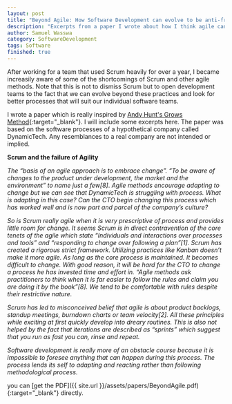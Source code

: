 ```yaml
---
layout: post
title: "Beyond Agile: How Software Development can evolve to be anti-fragile."
description: "Excerpts from a paper I wrote about how I think agile can evolve."
author: Samuel Wasswa
category: SoftwareDevelopment
tags: Software
finished: true
---
```


After working for a team that used Scrum heavily for over a year, I became increasily aware of some of the shortcomings of Scrum and other agile methods. Note that this is not to dismiss Scrum but to open development teams to the fact that we can evolve beyond these practices and look for better processes that will suit our individual software teams.

I wrote a paper which is really inspired by [Andy Hunt's Grows Method](https://growsmethod.com/){:target="_blank"}. I will include some excerpts here. The paper was based on the software processes of a hypothetical company called DynamicTech. Any resemblances to a real company are not intended or implied.

**Scrum and the failure of Agility**

*The “basis of an agile approach is to embrace change”. “To be aware of changes to the product under development, the market and the environment” to name just a few[8]*.
*Agile methods encourage adapting to change but we can see that DynamicTech is struggling with process. What is adapting in this case? Can the CTO begin changing this process which has worked well and is now part and parcel of the company’s culture?*

*So is Scrum really agile when it is very prescriptive of process and provides little room for change. It seems Scrum is in direct contravention of the core tenets of the agile which state “Individuals and interactions over processes and tools” and “responding to change over following a plan”[1].*  *Scrum has created a rigorous strict framework. Utilizing practices like Kanban doesn’t make it more agile. As long as the core process is maintained. It becomes difficult to change.  With good reason, it will be hard for the CTO to change a process he has invested time and effort in.* *“Agile methods ask practitioners to think when it is far easier to follow the rules and claim you are doing it by the book”[8].* *We tend to be comfortable with rules despite their restrictive nature.*

*Scrum has led to misconceived belief that agile is about product backlogs, standup meetings, burndown charts or team velocity[2].*  *All these principles while exciting at first quickly develop into dreary routines.*  *This is also not helped by the fact that iterations are described as “sprints” which suggest that you run as fast you can, rinse and repeat.*

*Software development is really more of an obstacle course because it is impossible to foresee anything that can happen during this process. The process lends its self to adapting and reacting rather than following methodological process.*



you can [get the PDF]({{ site.url }}/assets/papers/BeyondAgile.pdf){:target="_blank"} directly.


